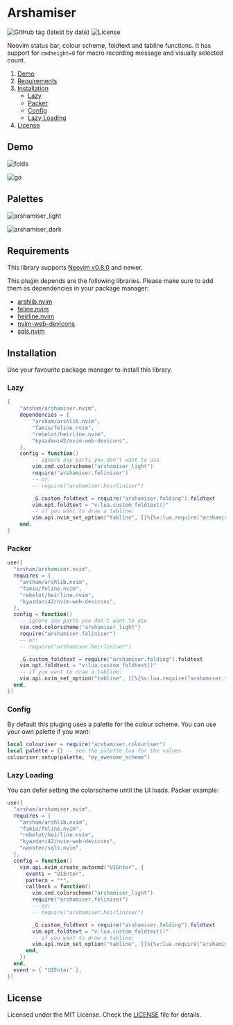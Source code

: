 # Arshamiser

![GitHub tag (latest by date)](https://img.shields.io/github/v/tag/arsham/arshamiser.nvim)
![License](https://img.shields.io/github/license/arsham/arshamiser.nvim)

Neovim status bar, colour scheme, foldtext and tabline functions. It has
support for `cmdheight=0` for macro recording message and visually selected
count.

1. [Demo](#demo)
2. [Requirements](#requirements)
3. [Installation](#installation)
   - [Lazy](#lazy)
   - [Packer](#packer)
   - [Config](#config)
   - [Lazy Loading](#lazy-loading)
4. [License](#license)

## Demo

![folds](https://user-images.githubusercontent.com/428611/148667078-25211d3c-116a-4c6f-938a-bb52b8bb1163.png)

![go](https://user-images.githubusercontent.com/428611/148667079-f441fc97-4157-4ed3-b2bb-81a64d358107.png)

## Palettes

![arshamiser_light](https://user-images.githubusercontent.com/58662350/230141514-bcbcb09c-a0a8-45a4-b295-ff2f093da75f.png)

![arshamiser_dark](https://user-images.githubusercontent.com/58662350/230141490-909545ed-b1a2-435a-b11a-58712c63ae4c.png)

## Requirements

This library supports [Neovim
v0.8.0](https://github.com/neovim/neovim/releases/tag/v0.8.0) and newer.

This plugin depends are the following libraries. Please make sure to add them
as dependencies in your package manager:

- [arshlib.nvim](https://github.com/arsham/arshlib.nvim)
- [feline.nvim](https://github.com/famiu/feline.nvim)
- [heirline.nvim](https://github.com/rebelot/heirline.nvim)
- [nvim-web-devicons](https://github.com/kyazdani42/nvim-web-devicons)
- [sqls.nvim](https://github.com/nanotee/sqls.nvim)

## Installation

Use your favourite package manager to install this library.

### Lazy

```lua
{
	"arsham/arshamiser.nvim",
	dependencies = {
		"arsham/arshlib.nvim",
		"famiu/feline.nvim",
		"rebelot/heirline.nvim",
		"kyazdani42/nvim-web-devicons",
	},
	config = function()
		-- ignore any parts you don't want to use
		vim.cmd.colorscheme("arshamiser_light")
		require("arshamiser.feliniser")
		-- or:
		-- require("arshamiser.heirliniser")

		_G.custom_foldtext = require("arshamiser.folding").foldtext
		vim.opt.foldtext = "v:lua.custom_foldtext()"
		-- if you want to draw a tabline:
		vim.api.nvim_set_option("tabline", [[%{%v:lua.require("arshamiser.tabline").draw()%}]])
	end,
}
```

### Packer

```lua
use({
  "arsham/arshamiser.nvim",
  requires = {
    "arsham/arshlib.nvim",
    "famiu/feline.nvim",
    "rebelot/heirline.nvim",
    "kyazdani42/nvim-web-devicons",
  },
  config = function()
    -- ignore any parts you don't want to use
    vim.cmd.colorscheme("arshamiser_light")
    require("arshamiser.feliniser")
    -- or:
    -- require("arshamiser.heirliniser")

    _G.custom_foldtext = require("arshamiser.folding").foldtext
    vim.opt.foldtext = "v:lua.custom_foldtext()"
    -- if you want to draw a tabline:
    vim.api.nvim_set_option("tabline", [[%{%v:lua.require("arshamiser.tabline").draw()%}]])
  end,
})
```

### Config

By default this pluging uses a palette for the colour scheme. You can use your
own palette if you want:

```lua
local colouriser = require("arshamiser.colouriser")
local palette = {} -- see the palette.lua for the values
colouriser.setup(palette, "my_awesome_scheme")
```

### Lazy Loading

You can defer setting the colorscheme until the UI loads. Packer example:

```lua
use({
  "arsham/arshamiser.nvim",
  requires = {
    "arsham/arshlib.nvim",
    "famiu/feline.nvim",
    "rebelot/heirline.nvim",
    "kyazdani42/nvim-web-devicons",
    "nanotee/sqls.nvim",
  },
  config = function()
    vim.api.nvim_create_autocmd("UIEnter", {
      events = "UIEnter",
      pattern = "*",
      callback = function()
        vim.cmd.colorscheme("arshamiser_light")
        require("arshamiser.feliniser")
        -- or:
        -- require("arshamiser.heirliniser")

        _G.custom_foldtext = require("arshamiser.folding").foldtext
        vim.opt.foldtext = "v:lua.custom_foldtext()"
        -- if you want to draw a tabline:
        vim.api.nvim_set_option("tabline", [[%{%v:lua.require("arshamiser.tabline").draw()%}]])
      end,
    })
  end,
  event = { "UIEnter" },
})
```

## License

Licensed under the MIT License. Check the [LICENSE](./LICENSE) file for details.

<!--
vim: foldlevel=1
-->

